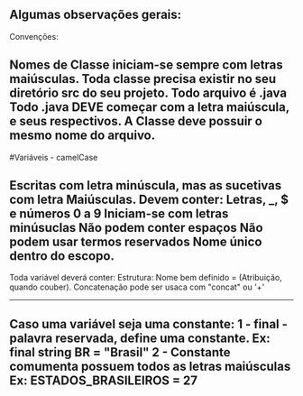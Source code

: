 Algumas observações gerais:
---
Convenções:

Nomes de Classe iniciam-se sempre com letras maiúsculas.
Toda classe precisa existir no seu diretório src do seu projeto.
Todo arquivo é .java
Todo .java DEVE começar com a letra maiúscula, e seus respectivos.
A Classe deve possuir o mesmo nome do arquivo.
---
#Variáveis - camelCase

Escritas com letra minúscula, mas as sucetivas com letra Maiúsculas.
Devem conter: Letras, _, $ e números 0 a 9
Iniciam-se com letras minúsuclas
Não podem conter espaços
Não podem usar termos reservados
Nome único dentro do escopo.
---
Toda variável deverá conter:
Estrutura: Nome bem definido = (Atribuição, quando couber).
Concatenação pode ser usaca com "concat" ou '+'

---
Caso uma variável seja uma constante:
1 - final - palavra reservada, define uma constante. Ex: final string BR = "Brasil"
2 - Constante comumenta possuem todos as letras maiúsculas Ex: ESTADOS_BRASILEIROS = 27
---

